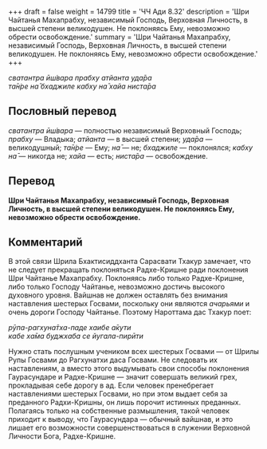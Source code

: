 +++
draft = false
weight = 14799
title = 'ЧЧ Ади 8.32'
description = 'Шри Чайтанья Махапрабху, независимый Господь, Верховная Личность, в высшей степени великодушен. Не поклоняясь Ему, невозможно обрести освобождение.'
summary = 'Шри Чайтанья Махапрабху, независимый Господь, Верховная Личность, в высшей степени великодушен. Не поклоняясь Ему, невозможно обрести освобождение.'
+++

_сватантра ӣш́вара прабху атйанта уда̄ра  
та̄н̇ре на̄ бхаджиле кабху на̄ хайа ниста̄ра_

## Пословный перевод

_сватантра_ _ӣш́вара_ — полностью независимый Верховный Господь; _прабху_ — Владыка; _атйанта_ — в высшей степени; _уда̄ра_ — великодушный; _та̄н̇ре_ — Ему; _на̄_ — не; _бхаджиле_ — поклонялся; _кабху_ _на̄_ — никогда не; _хайа_ — есть; _ниста̄ра_ — освобождение.

## Перевод

**Шри Чайтанья Махапрабху, независимый Господь, Верховная Личность, в высшей степени великодушен. Не поклоняясь Ему, невозможно обрести освобождение.**

## Комментарий

В этой связи Шрила Бхактисиддханта Сарасвати Тхакур замечает, что не следует прекращать поклоняться Радхе-Кришне ради поклонения Шри Чайтанье Махапрабху. Поклоняясь либо только Радхе-Кришне, либо только Господу Чайтанье, невозможно достичь высокого духовного уровня. Вайшнав не должен оставлять без внимания наставления шестерых Госвами, поскольку они являются _ачарьями_ и очень дороги Господу Чайтанье. Поэтому Нароттама дас Тхакур поет:

_рӯпа-рагхуна̄тха-паде хаибе а̄кути  
кабе ха̄ма буджхаба се йугала-пирӣти_

Нужно стать послушным учеником всех шестерых Госвами — от Шрилы Рупы Госвами до Рагхунатхи даса Госвами. Не следовать их наставлениям, а вместо этого выдумывать свои способы поклонения Гаурасундаре и Радхе-Кришне — значит совершать великий грех, прокладывая себе дорогу в ад. Если человек пренебрегает наставлениями шестерых Госвами, но при этом выдает себя за преданного Радхи-Кришны, он лишь порочит истинных преданных. Полагаясь только на собственные размышления, такой человек приходит к выводу, что Гаурасундара — обычный вайшнав, и это лишает его возможности совершенствоваться в служении Верховной Личности Бога, Радхе-Кришне.
